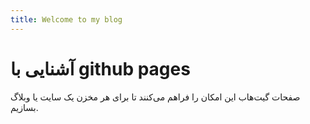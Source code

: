 ```yaml
---
title: Welcome to my blog
---
```


# آشنایی با github pages

صفحات گیت‌هاب این امکان را فراهم می‌کنند تا برای هر مخزن یک سایت یا وبلاگ بسازیم.

